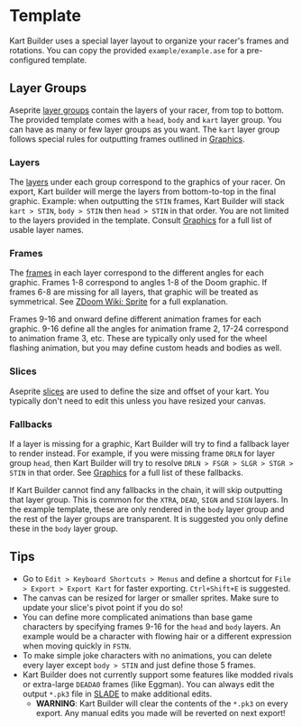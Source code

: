# Template

Kart Builder uses a special layer layout to organize your racer's frames and rotations. You can copy the provided `example/example.ase` for a pre-configured template.

## Layer Groups

Aseprite [layer groups](https://www.aseprite.org/layer-group/) contain the layers of your racer, from top to bottom. The provided template comes with a `head`, `body` and `kart` layer group. You can have as many or few layer groups as you want. The `kart` layer group follows special rules for outputting frames outlined in [Graphics](GRAPHICS.md).

### Layers

The [layers](https://www.aseprite.org/layers/) under each group correspond to the graphics of your racer. On export, Kart builder will merge the layers from bottom-to-top in the final graphic. Example: when outputting the `STIN` frames, Kart Builder will stack `kart > STIN`, `body > STIN` then `head > STIN` in that order. You are not limited to the layers provided in the template. Consult [Graphics](GRAPHICS.md) for a full list of usable layer names.

### Frames

The [frames](https://www.aseprite.org/cel/) in each layer correspond to the different angles for each graphic. Frames 1-8 correspond to angles 1-8 of the Doom graphic. If frames 6-8 are missing for all layers, that graphic will be treated as symmetrical. See [ZDoom Wiki: Sprite](https://zdoom.org/wiki/Sprite) for a full explanation.

Frames 9-16 and onward define different animation frames for each graphic. 9-16 define all the angles for animation frame 2, 17-24 correspond to animation frame 3, etc. These are typically only used for the wheel flashing animation, but you may define custom heads and bodies as well.

### Slices

Aseprite [slices](https://www.aseprite.org/slices/) are used to define the size and offset of your kart. You typically don't need to edit this unless you have resized your canvas.

### Fallbacks

If a layer is missing for a graphic, Kart Builder will try to find a fallback layer to render instead. For example, if you were missing frame `DRLN` for layer group `head`, then Kart Builder will try to resolve `DRLN > FSGR > SLGR > STGR > STIN` in that order. See [Graphics](GRAPHICS.md) for a full list of these fallbacks.

If Kart Builder cannot find any fallbacks in the chain, it will skip outputting that layer group. This is common for the `XTRA`, `DEAD`, `SIGN` and `SIGN` layers. In the example template, these are only rendered in the `body` layer group and the rest of the layer groups are transparent. It is suggested you only define these in the `body` layer group.

## Tips

* Go to `Edit > Keyboard Shortcuts > Menus` and define a shortcut for `File > Export > Export Kart` for faster exporting. `Ctrl+Shift+E` is suggested.
* The canvas can be resized for larger or smaller sprites. Make sure to update your slice's pivot point if you do so!
* You can define more complicated animations than base game characters by specifying frames 9-16 for the `head` and `body` layers. An example would be a character with flowing hair or a different expression when moving quickly in `FSTN`.
* To make simple joke characters with no animations, you can delete every layer except `body > STIN` and just define those 5 frames.
* Kart Builder does not currently support some features like modded rivals or extra-large `DEADA0` frames (like Eggman). You can always edit the output `*.pk3` file in [SLADE](https://slade.mancubus.net/index.php?page=downloads) to make additional edits.
  * **WARNING**: Kart Builder will clear the contents of the `*.pk3` on every export. Any manual edits you made will be reverted on next export!
